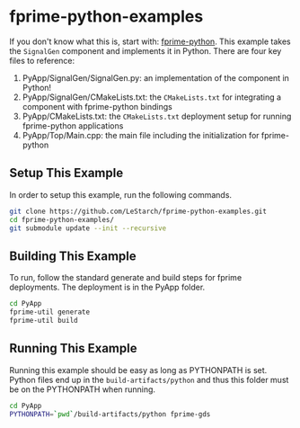 # fprime-python-examples

If you don't know what this is, start with: [fprime-python](https://github.com/LeStarch/fprime-python). This example
takes the `SignalGen` component and implements it in Python. There are four key files to reference:

1. PyApp/SignalGen/SignalGen.py: an implementation of the component in Python!
2. PyApp/SignalGen/CMakeLists.txt: the `CMakeLists.txt` for integrating a component with fprime-python bindings
3. PyApp/CMakeLists.txt: the `CMakeLists.txt` deployment setup for running fprime-python applications
4. PyApp/Top/Main.cpp: the main file including the initialization for fprime-python

## Setup This Example

In order to setup this example, run the following commands. 

```bash
git clone https://github.com/LeStarch/fprime-python-examples.git
cd fprime-python-examples/
git submodule update --init --recursive
```

## Building This Example

To run, follow the standard generate and build steps for fprime deployments.  The deployment is in the PyApp folder.

```bash
cd PyApp
fprime-util generate
fprime-util build
```

## Running This Example

Running this example should be easy as long as PYTHONPATH is set. Python files end up in the `build-artifacts/python`
and thus this folder must be on the PYTHONPATH when running.

```bash
cd PyApp
PYTHONPATH=`pwd`/build-artifacts/python fprime-gds
```
